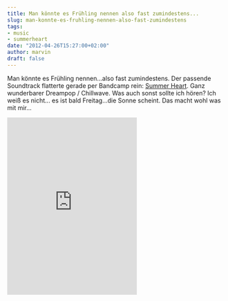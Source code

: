 ```yaml
---
title: Man könnte es Frühling nennen also fast zumindestens...
slug: man-konnte-es-fruhling-nennen-also-fast-zumindestens
tags:
- music
- summerheart
date: "2012-04-26T15:27:00+02:00"
author: marvin
draft: false
---
```

Man könnte es Frühling nennen...also fast zumindestens. Der passende
Soundtrack flatterte gerade per Bandcamp rein: [Summer
Heart](http://summerheart.bandcamp.com/album/about-a-feeling). Ganz
wunderbarer Dreampop / Chillwave. Was auch sonst sollte ich hören? Ich
weiß es nicht... es ist bald Freitag...die Sonne scheint. Das macht wohl
was mit mir...

<iframe width="300" height="410" style="position: relative; display: block; width: 300px; height: 410px;" src="http://bandcamp.com/EmbeddedPlayer/v=2/album=1202109290/size=grande3/bgcol=FFFFFF/linkcol=4285BB/" allowtransparency="true" frameborder="0">[About
A Feeling by Summer
Heart](http://summerheart.bandcamp.com/album/about-a-feeling)</iframe>